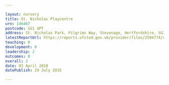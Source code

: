 ```yaml
---

layout: nursery
title: St. Nicholas Playcentre
urn: 146467
postcode: SG1 4PT
address: St. Nicholas Park, Pilgrims Way, Stevenage, Hertfordshire, SG1 4PT
latestReportUrl: https://reports.ofsted.gov.uk/provider/files/2504774/urn/146467.pdf
teaching: 0
development: 0
leadership: 2
outcomes: 0
overall: 2
date: 01 April 2018 
datePublish: 29 July 2015

---
```

